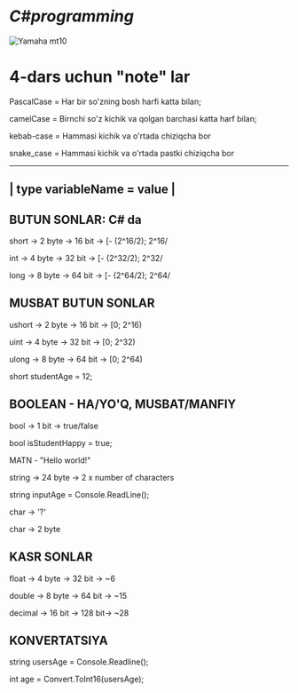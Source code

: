 # _C#programming_
![Yamaha mt10](https://www.motorcyclenews.com/wp-images/5115/2022-yamaha-mt-10-lead.jpg)  

# 4-dars uchun "note" lar
PascalCase = Har bir so'zning bosh harfi katta bilan;

camelCase  = Birnchi so'z kichik va qolgan barchasi katta harf bilan;

kebab-case = Hammasi kichik va o'rtada chiziqcha bor

snake_case = Hammasi kichik va o'rtada pastki chiziqcha bor

-------------------------------
|   type variableName = value |
-------------------------------

## BUTUN SONLAR: C# da


short    -> 2 byte -> 16 bit -> [- (2^16/2); 2^16/

int      -> 4 byte -> 32 bit -> [- (2^32/2); 2^32/


long     -> 8 byte -> 64 bit -> [- (2^64/2); 2^64/


## MUSBAT BUTUN SONLAR
ushort    -> 2 byte -> 16 bit -> [0; 2^16)

uint      -> 4 byte -> 32 bit -> [0; 2^32)

ulong     -> 8 byte -> 64 bit -> [0; 2^64)


short studentAge = 12;


## BOOLEAN - HA/YO'Q, MUSBAT/MANFIY
bool -> 1 bit -> true/false 

bool isStudentHappy = true;


MATN - "Hello world!"

string -> 24 byte -> 2 x number of characters

string inputAge = Console.ReadLine();

char -> '?'

char -> 2 byte


## KASR SONLAR
float   -> 4 byte -> 32 bit -> ~6

double  -> 8 byte -> 64 bit -> ~15

decimal -> 16 bit -> 128 bit-> ~28


## KONVERTATSIYA

string usersAge = Console.Readline();

int age = Convert.ToInt16(usersAge);




